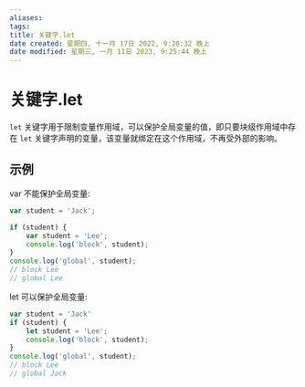 ```yaml
---
aliases: 
tags: 
title: 关键字.let
date created: 星期四, 十一月 17日 2022, 9:20:32 晚上
date modified: 星期三, 一月 11日 2023, 9:25:44 晚上
---
```


# 关键字.let

`let` 关键字用于限制变量作用域，可以保护全局变量的值，即只要块级作用域中存在 `let` 关键字声明的变量，该变量就绑定在这个作用域，不再受外部的影响。

## 示例

var 不能保护全局变量:

```javascript
var student = 'Jack';

if (student) {
	var student = 'Lee';
	console.log('block', student);
}
console.log('global', student);
// block Lee
// global Lee
```

let 可以保护全局变量:

```javascript
var student = 'Jack'
if (student) {
	let student = 'Lee';
	console.log('block', student);
}
console.log('global', student);
// block Lee
// global Jack
```
